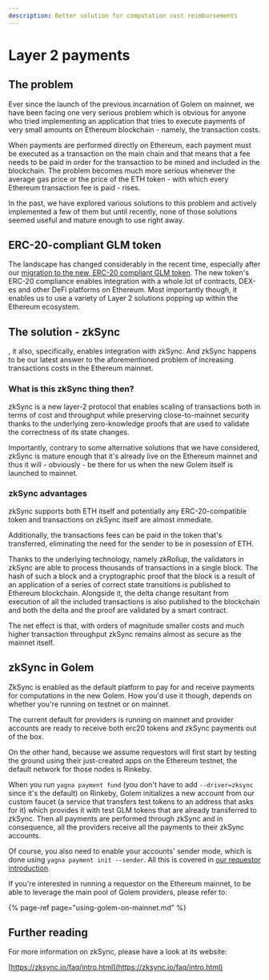 ```yaml
---
description: Better solution for computation cost reimbursements
---
```


# Layer 2 payments

## The problem

Ever since the launch of the previous incarnation of Golem on mainnet, we have been facing one very serious problem which is obvious for anyone who tried implementing an application that tries to execute payments of very small amounts on Ethereum blockchain - namely, the transaction costs.

When payments are performed directly on Ethereum, each payment must be executed as a transaction on the main chain and that means that a fee needs to be paid in order for the transaction to be mined and included in the blockchain. The problem becomes much more serious whenever the average gas price or the price of the ETH token - with which every Ethereum transaction fee is paid - rises.

In the past, we have explored various solutions to this problem and actively implemented a few of them but until recently, none of those solutions seemed useful and mature enough to use right away.

## ERC-20-compliant GLM token

The landscape has changed considerably in the recent time, especially after our [migration to the new, ERC-20 compliant GLM token](https://glm.golem.network/). The new token's ERC-20 compliance enables integration with a whole lot of contracts, DEX-es and other DeFi platforms on Ethereum. Most importantly though, it enables us to use a variety of Layer 2 solutions popping up within the Ethereum ecosystem.

## The solution - zkSync

, it also, specifically, enables integration with zkSync. And zkSync happens to be our latest answer to the aforementioned problem of increasing transactions costs in the Ethereum mainnet.

### What is this zkSync thing then?

zkSync is a new layer-2 protocol that enables scaling of transactions both in terms of cost and throughput while preserving close-to-mainnet security thanks to the underlying zero-knowledge proofs that are used to validate the correctness of its state changes.

Importantly, contrary to some alternative solutions that we have considered, zkSync is mature enough that it's already live on the Ethereum mainnet and thus it will - obviously - be there for us when the new Golem itself is launched to mainnet.

### zkSync advantages

zkSync supports both ETH itself and potentially any ERC-20-compatible token and transactions on zkSync itself are almost immediate.

Additionally, the transactions fees can be paid in the token that's transferred, eliminating the need for the sender to be in posession of ETH.

Thanks to the underlying technology, namely zkRollup, the validators in zkSync are able to process thousands of transactions in a single block. The hash of such a block and a cryptographic proof that the block is a result of an application of a series of correct state transitions is published to Ethereum blockchain. Alongside it, the delta change resultant from execution of all the included transactions is also published to the blockchain and both the delta and the proof are validated by a smart contract.

The net effect is that, with orders of magnitude smaller costs and much higher transaction throughput zkSync remains almost as secure as the mainnet itself.

## zkSync in Golem

ZkSync is enabled as the default platform to pay for and receive payments for computations in the new Golem. How you'd use it though, depends on whether you're running on testnet or on mainnet.

The current default for providers is running on mainnet and provider accounts are ready to receive both erc20 tokens and zkSync payments out of the box.

On the other hand, because we assume requestors will first start by testing the ground using their just-created apps on the Ethereum testnet, the default network for those nodes is Rinkeby.

When you run `yagna payment fund` \(you don't have to add `--driver=zksync` since it's the default\) on Rinkeby, Golem initializes a new account from our custom faucet \(a service that transfers test tokens to an address that asks for it\) which provides it with test GLM tokens that are already transferred to zkSync. Then all payments are performed through zkSync and in consequence, all the providers receive all the payments to their zkSync accounts.

Of course, you also need to enable your accounts' sender mode, which is done using `yagna payment init --sender`. All this is covered in [our requestor introduction](../requestor-tutorials/flash-tutorial-of-requestor-development/).

If you're interested in running a requestor on the Ethereum mainnet, to be able to leverage the main pool of Golem providers, please refer to:

{% page-ref page="using-golem-on-mainnet.md" %}

## Further reading

For more information on zkSync, please have a look at its website:

[https://zksync.io/faq/intro.html](https://zksync.io/faq/intro.html)

